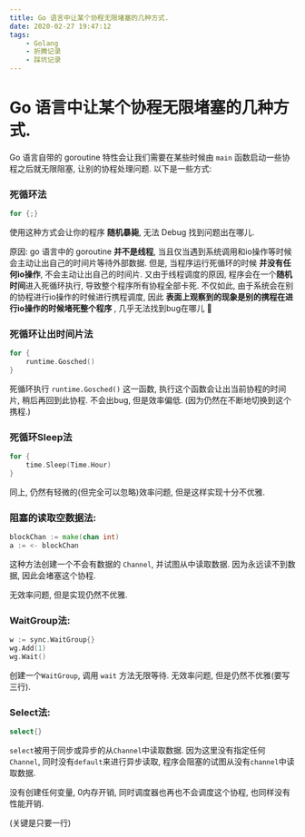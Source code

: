 ```yaml
---
title: Go 语言中让某个协程无限堵塞的几种方式.
date: 2020-02-27 19:47:12
tags: 
    - Golang 
    - 折腾记录 
    - 踩坑记录
---
```

# Go 语言中让某个协程无限堵塞的几种方式.

Go 语言自带的 goroutine 特性会让我们需要在某些时候由 `main` 函数启动一些协程之后就无限阻塞, 让别的协程处理问题. 以下是一些方式:

### 死循环法
```go
for {;}
```

使用这种方式会让你的程序 **随机暴毙**, 无法 Debug 找到问题出在哪儿. 

原因: go 语言中的 goroutine **并不是线程**, 当且仅当遇到系统调用和io操作等时候会主动让出自己的时间片等待外部数据. 但是, 当程序运行死循环的时候 **并没有任何io操作**, 不会主动让出自己的时间片. 又由于线程调度的原因, 程序会在一个**随机时间**进入死循环执行, 导致整个程序所有协程全部卡死.
不仅如此, 由于系统会在别的协程进行io操作的时候进行携程调度, 因此 **表面上观察到的现象是别的携程在进行io操作的时候堵死整个程序** , 几乎无法找到bug在哪儿 🌝

### 死循环让出时间片法
```go
for {
    runtime.Gosched()
}
```
死循环执行 `runtime.Gosched()` 这一函数, 执行这个函数会让出当前协程的时间片, 稍后再回到此协程. 不会出bug, 但是效率偏低. (因为仍然在不断地切换到这个携程.)

### 死循环Sleep法
```go
for {
    time.Sleep(Time.Hour)
}
```
同上, 仍然有轻微的(但完全可以忽略)效率问题, 但是这样实现十分不优雅. 

### 阻塞的读取空数据法:
```go
blockChan := make(chan int)
a := <- blockChan
```

这种方法创建一个不会有数据的 `Channel`, 并试图从中读取数据. 因为永远读不到数据, 因此会堵塞这个协程.

无效率问题, 但是实现仍然不优雅.

### WaitGroup法:
```go
w := sync.WaitGroup{}
wg.Add(1)
wg.Wait()
```

创建一个`WaitGroup`, 调用 `wait` 方法无限等待. 无效率问题, 但是仍然不优雅(要写三行).

### Select法:
```go
select{}
```
`select`被用于同步或异步的从`Channel`中读取数据. 因为这里没有指定任何`Channel`, 同时没有`default`来进行异步读取, 程序会阻塞的试图从没有`channel`中读取数据.

没有创建任何变量, 0内存开销, 同时调度器也再也不会调度这个协程, 也同样没有性能开销. 

(关键是只要一行)
